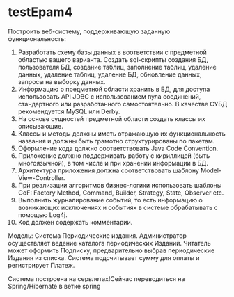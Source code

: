 # testEpam4

Построить веб-систему, поддерживающую заданную функциональность:
1.	Разработать схему базы данных в воответствии с предметной областью вашего варианта. Создать sql-скрипты создания БД, пользователя БД, создание таблиц, заполнение таблиц, удаление данных, удаление таблиц, удаление БД, обновление данных, запросы на выборку данных.
2.	Информацию о предметной области хранить в БД, для доступа использовать API JDBC с использованием пула соединений, стандартного или разработанного самостоятельно. В качестве СУБД рекомендуется MySQL или Derby.
3.	На основе сущностей предметной области создать классы их описывающие.
4.	Классы и методы должны иметь отражающую их функциональность названия и должны быть грамотно структурированы по пакетам.
5.	Оформление кода должно соответствовать Java Code Convention.
6.	Приложение должно поддерживать работу с кириллицей (быть многоязычной), в том числе и при хранении информации в БД.
7.	Архитектура приложения должна соответствовать шаблону Model-View-Controller.
8.	При реализации алгоритмов бизнес-логики использовать шаблоны GoF: Factory Method, Command, Builder, Strategy, State, Observer etc.
9.	Выполнить журналирование событий, то есть информацию о возникающих исключениях и событиях в системе обрабатывать с помощью Log4j.
10.	Код должен содержать комментарии.

Модель:
Система Периодические издания. Администратор осуществляет ведение каталога периодических Изданий. 
Читатель может оформить Подписку, предварительно выбрав периодические Издания из списка. 
Система подсчитывает сумму для оплаты и регистрирует Платеж.

Система построена на сервлетах!Сейчас переводиться на Spring/Hibernate в ветке spring
